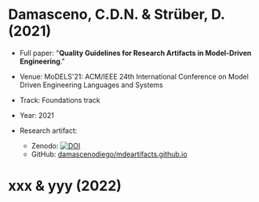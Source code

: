 # Damasceno, C.D.N. & Strüber, D. (2021)

* Full paper: "**Quality Guidelines for Research Artifacts in Model-Driven Engineering**."
* Venue: MoDELS'21: ACM/IEEE 24th International Conference on Model Driven Engineering Languages and Systems
* Track: Foundations track
* Year: 2021
* Research artifact:

  * Zenodo: [![DOI](https://zenodo.org/badge/DOI/10.5281/zenodo.5094439.svg)](https://doi.org/10.5281/zenodo.5094439)
  * GitHub: [damascenodiego/mdeartifacts.github.io](https://github.com/damascenodiego/mdeartifacts.github.io/tree/main/artifacts/202107_models)

# xxx & yyy (2022)





